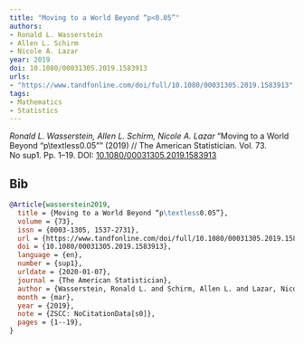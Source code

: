 ```yaml
---
title: "Moving to a World Beyond “p<0.05”"
authors:
- Ronald L. Wasserstein
- Allen L. Schirm
- Nicole A. Lazar
year: 2019
doi: 10.1080/00031305.2019.1583913
urls:
- "https://www.tandfonline.com/doi/full/10.1080/00031305.2019.1583913"
tags:
- Mathematics
- Statistics
---
```


<i>Ronald L. Wasserstein, Allen L. Schirm, Nicole A. Lazar</i> <span title="">“Moving to a World Beyond “p\textless0.05””</span> (2019) // The American Statistician. Vol.&nbsp;73. No&nbsp;sup1. Pp.&nbsp;1–19. DOI:&nbsp;<a href='https://doi.org/10.1080/00031305.2019.1583913'>10.1080/00031305.2019.1583913</a>

## Bib

```bib
@Article{wasserstein2019,
  title = {Moving to a World Beyond “p\textless0.05”},
  volume = {73},
  issn = {0003-1305, 1537-2731},
  url = {https://www.tandfonline.com/doi/full/10.1080/00031305.2019.1583913},
  doi = {10.1080/00031305.2019.1583913},
  language = {en},
  number = {sup1},
  urldate = {2020-01-07},
  journal = {The American Statistician},
  author = {Wasserstein, Ronald L. and Schirm, Allen L. and Lazar, Nicole A.},
  month = {mar},
  year = {2019},
  note = {ZSCC: NoCitationData[s0]},
  pages = {1--19},
}
```
